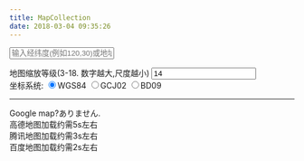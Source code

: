 ```yaml
---
title: MapCollection
date: 2018-03-04 09:35:26
---
```

<link rel="stylesheet" type="text/css" href="../css/MCStyle.css">
<div class="container-fluid">
	<div class="row" id="inputRow">
		<div class="col-md-2" id="title">
			<div id="titleImage" class="titleImageL"></div>
		</div>
		<div class="col-md-10" id="inputCol">
			<form class="form" id="inputForm">
				<div class="form-group" id="inputBoxGroup">
					<input type="text" class="form-control" name="target" id="inputBox" onkeypress="EnterPress(event)" placeholder="输入经纬度(例如120,30)或地址(例如 南京市淳化医院). 回车查询." />
				</div>
				<input type='text' style='display:none'/>
			</form>
			<form class="form-inline" id="sizeForm">
				<div class="form-group" id="mapSizeGroup">
					<label for="mapSize">地图缩放等级(3-18. 数字越大,尺度越小)</label>
					<input type="text" class="form-control" name="mapSize" id="mapSize" onkeypress="EnterSize(event)" value='14' pattern="[0-9]{1,2}" onkeyup="this.value=this.value.replace(/[A-z]/g,'');if(this.value>18){this.value='';}" />
				</div>
				<div class="form-group" id="radioSelect">
					坐标系统: 
					<label class="radio-inline">
						<input type="radio" name="coordType" value="wgs84" checked />WGS84
					</label>
					<label class="radio-inline">
						<input type="radio" name="coordType" value="gcj02" />GCJ02
					</label>
					<label class="radio-inline">
						<input type="radio" name="coordType" value="bd09" />BD09
					</label>
				</div>
				<input type='text' style='display:none'/>
			</form>
		</div>
	</div>
	<div class="row" id="outputRow">
		<hr />
		<div class="col-md-3">
			<div id="gmapContainer" class="mapContainer">Google map?ありません.</div>
			<div id="gmapResults" class="well well-sm"></div>
		</div>
		<div class="col-md-3">
			<div id="amapContainer" class="mapContainer">高德地图加载约需5s左右</div>
			<div id="amapResults" class="well well-sm"></div>
		</div>
		<div class="col-md-3">
			<div id="tmapContainer" class="mapContainer">腾讯地图加载约需3s左右</div>
			<div id="tmapResults" class="well well-sm"></div>
		</div>
		<div class="col-md-3">
			<div id="bmapContainer" class="mapContainer">百度地图加载约需2s左右</div>
			<div id="bmapResults" class="well well-sm"></div>
		</div>
	</div>
</div>

<script type="text/javascript" src="../js/map/clipboard.min.js"></script>
<script type="text/javascript" src="../js/map/coord.js"></script>
<script type="text/javascript" src="http://api.map.baidu.com/getscript?v=2.0&ak=ucVe8XDeVOb9vV1PH8VAAETaxRC3Brtl&services=&t=20170912191900"></script>
<script type="text/javascript" src="http://webapi.amap.com/maps?v=1.4.0&key=022aad37b3ec25df2e88764089c4d4d2"></script> 
<script charset="utf-8" src="https://map.qq.com/api/js?v=2.exp&key=ZJWBZ-5ZUKP-TLFDF-LCXOR-GYZOJ-XZF2O"></script>
<script type="text/javascript" src="../js/map/coordtrans.js"></script>
<script type="text/javascript" src="../js/map/gmap.js"></script>
<script type="text/javascript" src="../js/map/amap.js"></script>
<script type="text/javascript" src="../js/map/tmap.js"></script>
<script type="text/javascript" src="../js/map/bmap.js"></script>
<script type="text/javascript" src="../js/map/placeQuery.js"></script>
<script type="text/javascript" src="../js/map/jquery-3.2.1.slim.min.js"></script>
<script type="text/javascript" src="../js/map/bootstrap.js"></script>
<script type="text/javascript" src="../js/map/mapInit.js"></script>
